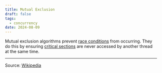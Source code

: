 ```yaml
---
title: Mutual Exclusion
draft: false
tags:
  - concurrency
date: 2024-08-09
---
```


Mutual exclusion algorithms prevent [race conditions](2408091746.md) from occurring. They do this by ensuring [critical sections](2408091747) are never accessed by another thread at the same time.

---

Source: [Wikipedia](https://en.wikipedia.org/wiki/Mutual_exclusion)
